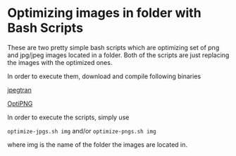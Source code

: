 # Optimizing images in folder with Bash Scripts

These are two pretty simple bash scripts which are optimizing set of png and jpg/jpeg images located in a folder. Both of the scripts are just replacing the images with the optimized ones.

In order to execute them, download and compile following binaries

[jpegtran](http://www.ijg.org/)

[OptiPNG](http://optipng.sourceforge.net/)

In order to execute the scripts, simply use 

`optimize-jpgs.sh img` and/or `optimize-pngs.sh img`

where img is the name of the folder the images are located in.



